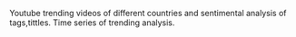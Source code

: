 Youtube trending videos of different countries and sentimental analysis of tags,tittles. Time series of trending analysis.
